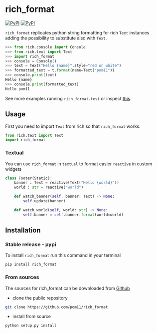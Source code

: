 # rich_format
[![PyPI](https://img.shields.io/pypi/v/rich_format.svg)](https://pypi.org/project/rich_format/) [![PyPI](https://img.shields.io/pypi/pyversions/rich_format.svg)](https://img.shields.io/pypi/pyversions/rich_format.svg)

`rich_format` replicates python string formatting for rich `Text` instances adding the possibility to substitute also with `Text`.

```python
>>> from rich.console import Console
>>> from rich.text import Text
>>> import rich_format
>>> console = Console()
>>> text = Text("Hello {name}",style="red on white")
>>> formatted_text = t.format(name=Text("pom11"))
>>> console.print(text)
Hello {name}
>>> console.print(formatted_text)
Hello pom11
```
See more examples running `rich_format.test`  or inspect [this](https://github.com/pom11/rich_format/blob/main/rich_format/test.py).


## Usage
First you need to import `Text` from rich so that `rich_format` works.
```python
from rich.text import Text
import rich_format
```

### Textual
You can use `rich_format` in `textual` to format easier `reactive` in custom widgets

```python
class Footer(Static):
	banner : Text = reactive(Text("Hello {world}"))
	world : str = reactive("world")

	def watch_banner(self, banner: Text) -> None:
		self.update(banner)

	def watch_world(self, world: str) -> None:
		self.banner = self.banner.format(world=world)
```

## Installation
### Stable release - pypi
To install `rich_format` run this command in your terminal
```bash
pip install rich_format
```
### From sources
The sources for rich_format can be downloaded from [Github](https://github.com/pom11/rich_format)
* clone the public repository
```bash
git clone https://github.com/pom11/rich_format
```
* install from source
```bash
python setup.py install
```

